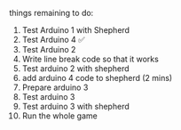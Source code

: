  
things remaining to do:

1. Test Arduino 1 with Shepherd 
2. Test Arduino 4 ✅
3. Test Arduino 2
4. Write line break code so that it works
5. Test arduino 2 with shepherd
6. add arduino 4 code to shepherd (2 mins)
7. Prepare arduino 3
8. Test arduino 3
9. Test arduino 3 with shepherd
10. Run the whole game
